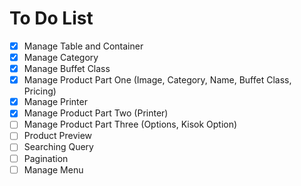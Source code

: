 # To Do List

- [x] Manage Table and Container
- [x] Manage Category
- [x] Manage Buffet Class
- [x] Manage Product Part One (Image, Category, Name, Buffet Class, Pricing)
- [x] Manage Printer
- [x] Manage Product Part Two (Printer)
- [ ] Manage Product Part Three (Options, Kisok Option)
- [ ] Product Preview
- [ ] Searching Query
- [ ] Pagination
- [ ] Manage Menu
